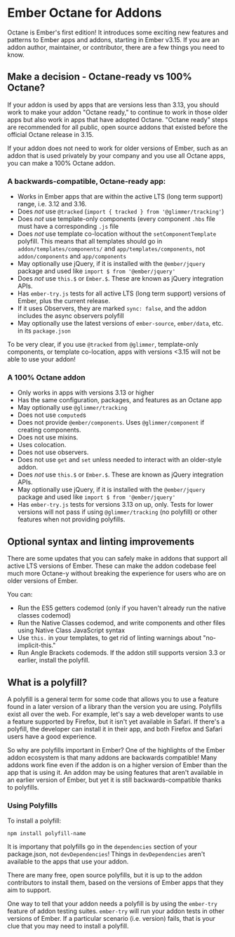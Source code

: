 # Ember Octane for Addons

Octane is Ember's first edition! It introduces some exciting new features and patterns to Ember apps and addons, starting in Ember v3.15. If you are an addon author, maintainer, or contributor, there are a few things you need to know.

## Make a decision - Octane-ready vs 100% Octane?

If your addon is used by apps that are versions less than 3.13, you should work to make your addon "Octane ready," to continue to work in those older apps but also work in apps that have adopted Octane.
"Octane ready" steps are recommended for all public, open source addons that existed before the official Octane release in 3.15.

If your addon does not need to work for older versions of Ember, such as an addon that is used privately by your company and you use all Octane apps, you can make a 100% Octane addon.

### A backwards-compatible, Octane-ready app:

- Works in Ember apps that are within the active LTS (long term support) range, i.e. 3.12 and 3.16.
- Does _not_ use `@tracked` (`import { tracked } from '@glimmer/tracking'`)
- Does _not_ use template-only components (every component `.hbs` file must have a corresponding `.js` file
- Does _not_ use template co-location without the `setComponentTemplate` polyfill. This means that all templates should go in `addon/templates/components/` and `app/templates/components`, not `addon/components` and `app/components`
- May optionally use jQuery, if it is installed with the `@ember/jquery` package and used like `import $ from '@ember/jquery'`
- Does _not_ use `this.$` or `Ember.$`. These are known as jQuery integration APIs.
- Has `ember-try.js` tests for all active LTS (long term support) versions of Ember, plus the current release.
- If it uses Observers, they are marked `sync: false`, and the addon includes the async observers polyfill
- May optionally use the latest versions of `ember-source`, `ember/data`, etc. in its `package.json` 

To be very clear, if you use `@tracked` from `@glimmer`, template-only components, or template co-location, apps with versions <3.15 will not be able to use your addon!

### A 100% Octane addon

- Only works in apps with versions 3.13 or higher
- Has the same configuration, packages, and features as an Octane app
- May optionally use `@glimmer/tracking`
- Does not use `computed`s
- Does not provide `@ember/components`. Uses `@glimmer/component` if creating components.
- Does not use mixins.
- Uses colocation.
- Does not use observers.
- Does not use `get` and `set` unless needed to interact with an older-style addon.
- Does _not_ use `this.$` or `Ember.$`. These are known as jQuery integration APIs.
- May optionally use jQuery, if it is installed with the `@ember/jquery` package and used like `import $ from '@ember/jquery'`
- Has `ember-try.js` tests for versions 3.13 on up, only. Tests for lower versions will not pass if using `@glimmer/tracking` (no polyfill) or other features when not providing polyfills.

## Optional syntax and linting improvements

There are some updates that you can safely make in addons that support all active LTS versions of Ember.
These can make the addon codebase feel much more Octane-y without breaking the experience for users who are on older versions of Ember.

You can:
- Run the ES5 getters codemod (only if you haven't already run the native classes codemod)
- Run the Native Classes codemod, and write components and other files using Native Class JavaScript syntax
- Use `this.` in your templates, to get rid of linting warnings about "no-implicit-this."
- Run Angle Brackets codemods. If the addon still supports version 3.3 or earlier, install the polyfill.

## What is a polyfill?

A polyfill is a general term for some code that allows you to use a feature found in a later version of a library than the version you are using.
Polyfills exist all over the web.
For example, let's say a web developer wants to use a feature supported by Firefox, but it isn't yet available in Safari. If there's a polyfill, the developer can install it in their app, and both Firefox and Safari users have a good experience.

So why are polyfills important in Ember? One of the highlights of the Ember addon ecosystem is that many addons are backwards compatible! Many addons work fine even if the addon is on a higher version of Ember than the app that is using it. An addon may be using features that aren't available in an earlier version of Ember, but yet it is still backwards-compatible thanks to polyfills.

### Using Polyfills

To install a polyfill:

```
npm install polyfill-name
```

It is importany that polyfills go in the `dependencies` section of your package.json, not `devDependencies`! Things in `devDependencies` aren't available to the apps that use your addon.

There are many free, open source polyfills, but it is up to the addon contributors to install them, based on the versions of Ember apps that they aim to support.

One way to tell that your addon needs a polyfill is by using the `ember-try` feature of addon testing suites. `ember-try` will run your addon tests in other versions of Ember. If a particular scenario (i.e. version) fails, that is your clue that you may need to install a polyfill.

<!-- Some common polyfills include:

TODO -->
